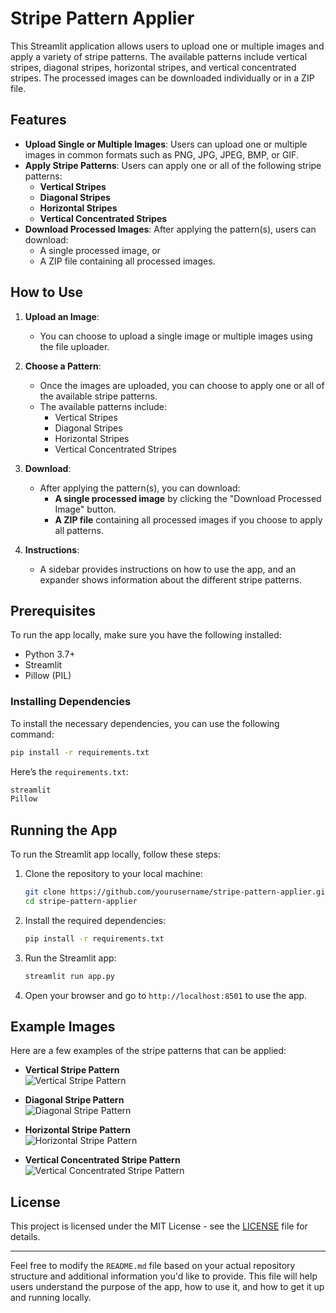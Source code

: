 # Stripe Pattern Applier

This Streamlit application allows users to upload one or multiple images and apply a variety of stripe patterns. The available patterns include vertical stripes, diagonal stripes, horizontal stripes, and vertical concentrated stripes. The processed images can be downloaded individually or in a ZIP file.

## Features

- **Upload Single or Multiple Images**: Users can upload one or multiple images in common formats such as PNG, JPG, JPEG, BMP, or GIF.
- **Apply Stripe Patterns**: Users can apply one or all of the following stripe patterns:
  - **Vertical Stripes**
  - **Diagonal Stripes**
  - **Horizontal Stripes**
  - **Vertical Concentrated Stripes**
- **Download Processed Images**: After applying the pattern(s), users can download:
  - A single processed image, or
  - A ZIP file containing all processed images.
  
## How to Use

1. **Upload an Image**:
   - You can choose to upload a single image or multiple images using the file uploader.
   
2. **Choose a Pattern**:
   - Once the images are uploaded, you can choose to apply one or all of the available stripe patterns. 
   - The available patterns include:
     - Vertical Stripes
     - Diagonal Stripes
     - Horizontal Stripes
     - Vertical Concentrated Stripes

3. **Download**:
   - After applying the pattern(s), you can download:
     - **A single processed image** by clicking the "Download Processed Image" button.
     - **A ZIP file** containing all processed images if you choose to apply all patterns.

4. **Instructions**:
   - A sidebar provides instructions on how to use the app, and an expander shows information about the different stripe patterns.

## Prerequisites

To run the app locally, make sure you have the following installed:

- Python 3.7+
- Streamlit
- Pillow (PIL)

### Installing Dependencies

To install the necessary dependencies, you can use the following command:

```bash
pip install -r requirements.txt
```

Here’s the `requirements.txt`:

```txt
streamlit
Pillow
```

## Running the App

To run the Streamlit app locally, follow these steps:

1. Clone the repository to your local machine:

    ```bash
    git clone https://github.com/yourusername/stripe-pattern-applier.git
    cd stripe-pattern-applier
    ```

2. Install the required dependencies:

    ```bash
    pip install -r requirements.txt
    ```

3. Run the Streamlit app:

    ```bash
    streamlit run app.py
    ```

4. Open your browser and go to `http://localhost:8501` to use the app.

## Example Images

Here are a few examples of the stripe patterns that can be applied:

- **Vertical Stripe Pattern**  
  ![Vertical Stripe Pattern](Barcode%20Pattern.jpg)

- **Diagonal Stripe Pattern**  
  ![Diagonal Stripe Pattern](Diagonal%20Stripes.jpg)

- **Horizontal Stripe Pattern**  
  ![Horizontal Stripe Pattern](horizontal%20stripe%20pattern.jpg)

- **Vertical Concentrated Stripe Pattern**  
  ![Vertical Concentrated Stripe Pattern](Vertical%20Concentrated.jpg)

## License

This project is licensed under the MIT License - see the [LICENSE](LICENSE) file for details.

---

Feel free to modify the `README.md` file based on your actual repository structure and additional information you'd like to provide. This file will help users understand the purpose of the app, how to use it, and how to get it up and running locally.
